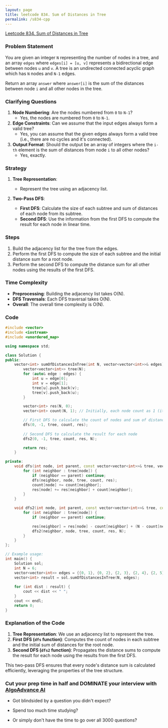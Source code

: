 ```yaml
---
layout: page
title: leetcode 834. Sum of Distances in Tree
permalink: /s834-cpp
---
```

[Leetcode 834. Sum of Distances in Tree](https://algoadvance.github.io/algoadvance/l834)
### Problem Statement
You are given an integer `N` representing the number of nodes in a tree, and an array `edges` where `edges[i] = [u, v]` represents a bidirectional edge between nodes `u` and `v`. A tree is an undirected connected acyclic graph which has `N` nodes and `N-1` edges.

Return an array `answer` where `answer[i]` is the sum of the distances between node `i` and all other nodes in the tree.

### Clarifying Questions
1. **Node Numbering**: Are the nodes numbered from `0` to `N-1`?
   - Yes, the nodes are numbered from `0` to `N-1`.
2. **Edge Constraints**: Can we assume that the input edges always form a valid tree?
   - Yes, you can assume that the given edges always form a valid tree (i.e., there are no cycles and it's connected).
3. **Output Format**: Should the output be an array of integers where the `i-th` element is the sum of distances from node `i` to all other nodes?
   - Yes, exactly.

### Strategy
1. **Tree Representation**:
   - Represent the tree using an adjacency list.

2. **Two-Pass DFS**:
   - **First DFS**: Calculate the size of each subtree and sum of distances of each node from its subtree.
   - **Second DFS**: Use the information from the first DFS to compute the result for each node in linear time.

### Steps
1. Build the adjacency list for the tree from the edges.
2. Perform the first DFS to compute the size of each subtree and the initial distance sum for a root node.
3. Perform the second DFS to compute the distance sum for all other nodes using the results of the first DFS.

### Time Complexity
- **Preprocessing**: Building the adjacency list takes O(N).
- **DFS Traversals**: Each DFS traversal takes O(N).
- **Overall**: The overall time complexity is O(N).

### Code

```cpp
#include <vector>
#include <iostream>
#include <unordered_map>

using namespace std;

class Solution {
public:
    vector<int> sumOfDistancesInTree(int N, vector<vector<int>>& edges) {
        vector<vector<int>> tree(N);
        for (auto& edge : edges) {
            int u = edge[0];
            int v = edge[1];
            tree[u].push_back(v);
            tree[v].push_back(u);
        }

        vector<int> res(N, 0);
        vector<int> count(N, 1); // Initially, each node count as 1 (itself)

        // First DFS to calculate the count of nodes and sum of distances for the root node
        dfs(0, -1, tree, count, res);
        
        // Second DFS to calculate the result for each node
        dfs2(0, -1, tree, count, res, N);

        return res;
    }

private:
    void dfs(int node, int parent, const vector<vector<int>>& tree, vector<int>& count, vector<int>& res) {
        for (int neighbor : tree[node]) {
            if (neighbor == parent) continue;
            dfs(neighbor, node, tree, count, res);
            count[node] += count[neighbor];
            res[node] += res[neighbor] + count[neighbor];
        }
    }

    void dfs2(int node, int parent, const vector<vector<int>>& tree, const vector<int>& count, vector<int>& res, int N) {
        for (int neighbor : tree[node]) {
            if (neighbor == parent) continue;

            res[neighbor] = res[node] - count[neighbor] + (N - count[neighbor]);
            dfs2(neighbor, node, tree, count, res, N);
        }
    }
};

// Example usage:
int main() {
    Solution sol;
    int N = 6;
    vector<vector<int>> edges = {{0, 1}, {0, 2}, {2, 3}, {2, 4}, {2, 5}};
    vector<int> result = sol.sumOfDistancesInTree(N, edges);
    
    for (int dist : result) {
        cout << dist << " ";
    }
    cout << endl;
    return 0;
}
```

### Explanation of the Code
1. **Tree Representation**: We use an adjacency list to represent the tree.
2. **First DFS (`dfs` function)**: Computes the count of nodes in each subtree and the initial sum of distances for the root node.
3. **Second DFS (`dfs2` function)**: Propagates the distance sums to compute the result for each node using the results from the first DFS.

This two-pass DFS ensures that every node's distance sum is calculated efficiently, leveraging the properties of the tree structure.


### Cut your prep time in half and DOMINATE your interview with [AlgoAdvance AI](https://algoAdvance.com)

- Got blindsided by a question you didn't expect?

- Spend too much time studying?

- Or simply don't have the time to go over all 3000 questions?

